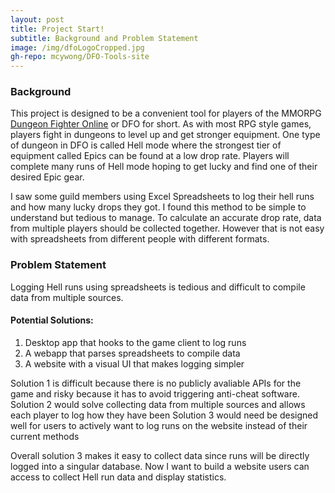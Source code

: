 ```yaml
---
layout: post
title: Project Start!
subtitle: Background and Problem Statement
image: /img/dfoLogoCropped.jpg
gh-repo: mcywong/DFO-Tools-site
---
```



### Background
This project is designed to be a convenient tool for players of the MMORPG [Dungeon Fighter Online](https://www.dfoneople.com/) or DFO for short. 
As with most RPG style games, players fight in dungeons to level up and get stronger equipment.
One type of dungeon in DFO is called Hell mode where the strongest tier of equipment called Epics can be found at a low drop rate.
Players will complete many runs of Hell mode hoping to get lucky and find one of their desired Epic gear.

I saw some guild members using Excel Spreadsheets to log their hell runs and how many lucky drops they got.
I found this method to be simple to understand but tedious to manage.
To calculate an accurate drop rate, data from multiple players should be collected together. 
However that is not easy with spreadsheets from different people with different formats.

### Problem Statement
Logging Hell runs using spreadsheets is tedious and difficult to compile data from multiple sources.

#### Potential Solutions:
1. Desktop app that hooks to the game client to log runs
2. A webapp that parses spreadsheets to compile data
3. A website with a visual UI that makes logging simpler

Solution 1 is difficult because there is no publicly avaliable APIs for the game and risky because it has to avoid triggering anti-cheat software. 
Solution 2 would solve collecting data from multiple sources and allows each player to log how they have been
Solution 3 would need be designed well for users to actively want to log runs on the website instead of their current methods

Overall solution 3 makes it easy to collect data since runs will be directly logged into a singular database. 
Now I want to build a website users can access to collect Hell run data and display statistics.

